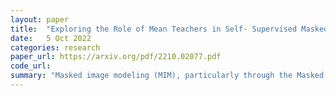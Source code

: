```yaml
---
layout: paper
title:  "Exploring the Role of Mean Teachers in Self- Supervised Masked Auto-encoders"
date:   5 Oct 2022
categories: research
paper_url: https://arxiv.org/pdf/2210.02077.pdf
code_url: 
summary: "Masked image modeling (MIM), particularly through the Masked Auto-Encoder (MAE), is a key technique in self-supervised learning (SSL) for visual representation learning with Vision Transformers, involving the reconstruction of randomly masked image patches. Concurrent approaches often use a student/teacher paradigm, where a teacher model updates itself with an exponential moving average (EMA) of the student model's outputs, though the effects of this interaction are not well understood. Analysis of a simple linear model reveals that the teacher model selectively filters gradient directions based on feature similarity, acting as a conditional momentum regularizer. Building on this insight, we introduce the Reconstruction-Consistent Masked Auto-Encoder (RC-MAE), which integrates an EMA teacher with MAE, leading to faster convergence and reduced memory requirements compared to existing self-distillation methods. Furthermore, RC-MAE demonstrates greater robustness and improved performance on tasks like ImageNet-1K classification, object detection, and instance segmentation, compared to the original MAE."
---
```


